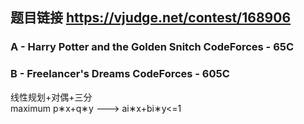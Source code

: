 ## 题目链接 https://vjudge.net/contest/168906


### A - Harry Potter and the Golden Snitch CodeForces - 65C 



### B - Freelancer's Dreams CodeForces - 605C 
线性规划+对偶+三分<br>
maximum p∗x+q∗y --->  ai∗x+bi∗y<=1
